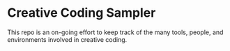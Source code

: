 # Creative Coding Sampler

This repo is an on-going effort to keep track of the many tools, people, and environments involved in creative coding.
